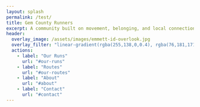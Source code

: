 ```yaml
---
layout: splash
permalink: /test/
title: Gem County Runners
excerpt: A community built on movement, belonging, and local connection.
header:
  overlay_image: /assets/images/emmett-id-overlook.jpg
  overlay_filter: "linear-gradient(rgba(255,138,0,0.4), rgba(76,181,171,0.5))"
  actions:
    - label: "Our Runs"
      url: "#our-runs"
    - label: "Routes"
      url: "#our-routes"
    - label: "About"
      url: "#about"
    - label: "Contact"
      url: "#contact"
---
```


